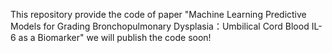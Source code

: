 This repository provide the code of paper "Machine Learning Predictive Models for Grading Bronchopulmonary Dysplasia：Umbilical Cord Blood IL-6 as a Biomarker"
we will publish the code soon!


